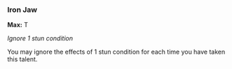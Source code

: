 
### Iron Jaw
**Max:** T

_Ignore 1 stun condition_

You may ignore the effects of 1 stun condition for each time you have taken this talent.
